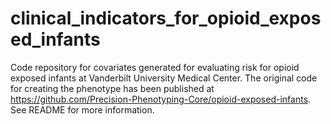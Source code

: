 # clinical_indicators_for_opioid_exposed_infants
Code repository for covariates generated for evaluating risk for opioid exposed infants at Vanderbilt University Medical Center. The original code for creating the phenotype has been published at https://github.com/Precision-Phenotyping-Core/opioid-exposed-infants. See README for more information.
